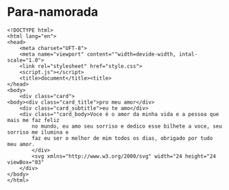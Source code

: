 # Para-namorada
    <!DOCTYPE html>
    <html lang="en">
    <head>
        <meta charset="UFT-8">
        <meta name="viewport" content=""width=devide-width, intal-scale="1.0">
        <link rel="stylesheet" href="style.css">
        <script.js"></script>
        <title>document</title><title>
    </head>
    <body>
        <div class="card">
    <body><div class="card_title">pro meu amor</div>
        <div class="card_subtitle">eu te amo</div>
        <div class=""card_body>Voce é o amor da minha vida e a pessoa que mais me faz feliz
            no mundo, eu amo seu sorriso e dedico esse bilhete a voce, seu sorriso me ilumina e 
            faz eu ser o melhor de mim todos os dias, obrigado por tudo meu amor.
            </div>
            <svg xmlns="http://www.w3.org/2000/svg" width="24 height="24 viewBox="03"
        </div>
    </body>
    </html>  
